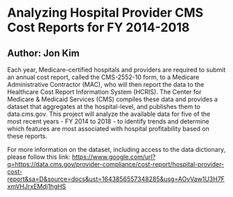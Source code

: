 # Analyzing Hospital Provider CMS Cost Reports for FY 2014-2018
## Author: Jon Kim

Each year, Medicare-certified hospitals and providers are required to submit an annual cost report, called the CMS-2552-10 form, to a Medicare Administrative Contractor (MAC), who will then report the data to the Healthcare Cost Report Information System (HCRIS). The Center for Medicare & Medicaid Services (CMS) compiles these data and provides a dataset that aggregates at the hospital-level, and publishes them to data.cms.gov. This project will analyze the available data for five of the most recent years - FY 2014 to 2018 - to identify trends and determine which features are most associated with hospital profitability based on these reports.

For more information on the dataset, including access to the data dictionary, please follow this link: https://www.google.com/url?q=https://data.cms.gov/provider-compliance/cost-report/hospital-provider-cost-report&sa=D&source=docs&ust=1643856557348285&usg=AOvVaw1U3H7FxmVHJrxEMdj1hgHS
